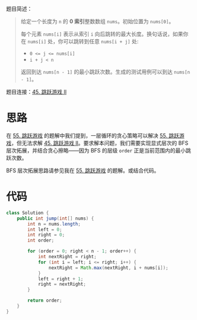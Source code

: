 题目简述：

> 给定一个长度为 `n` 的 **0 索引**整数数组 `nums`。初始位置为 `nums[0]`。
>
> 每个元素 `nums[i]` 表示从索引 `i` 向后跳转的最大长度。换句话说，如果你在 `nums[i]` 处，你可以跳转到任意 `nums[i + j]` 处:
>
> - `0 <= j <= nums[i]` 
> - `i + j < n`
>
> 返回到达 `nums[n - 1]` 的最小跳跃次数。生成的测试用例可以到达 `nums[n - 1]`。

题目连接：[45. 跳跃游戏 II](https://leetcode.cn/problems/jump-game-ii/)

# 思路

在 [55. 跳跃游戏](https://leetcode.cn/problems/jump-game/) 的题解中我们提到，一层循环的贪心策略可以解决 [55. 跳跃游戏](https://leetcode.cn/problems/jump-game/)，但无法求解 [45. 跳跃游戏 II](https://leetcode.cn/problems/jump-game-ii/)。要求解本问题，我们需要实现显式层次的 BFS 层次拓展，并结合贪心擦略——因为 BFS 的层级 `order` 正是当前范围内的最小跳跃次数。

BFS 层次拓展思路请参见我在 [55. 跳跃游戏](https://leetcode.cn/problems/jump-game/) 的题解。或结合代码。

# 代码

```java
class Solution {
    public int jump(int[] nums) {
        int n = nums.length;
        int left = 0;
        int right = 0;
        int order;

        for (order = 0; right < n - 1; order++) {
            int nextRight = right;
            for (int i = left; i <= right; i++) {
                nextRight = Math.max(nextRight, i + nums[i]);
            }
            left = right + 1;
            right = nextRight;
        }

        return order;
    }
}
```

